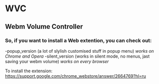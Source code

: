 # WVC
## Webm Volume Controller
### So, if you want to install a Web extention, you can check out:
-popup_version (a lot of slylish customised stuff in popup menu) *works on Chrome and Opera*
-silent_version (works in silent mode, no menus, jast saving your webm volume) *works on every browser*

To install the extension:
https://support.google.com/chrome_webstore/answer/2664769?hl=ru

